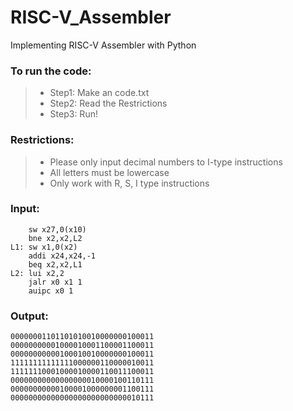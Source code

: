 # RISC-V_Assembler

Implementing RISC-V Assembler with Python

### To run the code:

>* Step1: Make an code.txt
>* Step2: Read the Restrictions
>* Step3: Run!

### Restrictions:

>* Please only input decimal numbers to I-type instructions
>* All letters must be lowercase
>* Only work with R, S, I type instructions

### Input:

        sw x27,0(x10)
        bne x2,x2,L2
    L1: sw x1,0(x2)
        addi x24,x24,-1
        beq x2,x2,L1
    L2: lui x2,2
        jalr x0 x1 1
        auipc x0 1
    
### Output:
    
    00000001101101010010000000100011
    00000000001000010001100001100011
    00000000000100010010000000100011
    11111111111111000000110000010011
    11111110001000010000110011100011
    00000000000000000010000100110111
    00000000000100001000000001100111
    00000000000000000000000000010111
